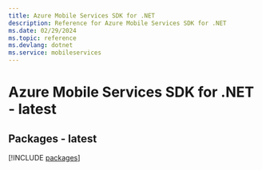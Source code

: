 ```yaml
---
title: Azure Mobile Services SDK for .NET
description: Reference for Azure Mobile Services SDK for .NET
ms.date: 02/29/2024
ms.topic: reference
ms.devlang: dotnet
ms.service: mobileservices
---
```

# Azure Mobile Services SDK for .NET - latest
## Packages - latest
[!INCLUDE [packages](mobile-services-index.md)]